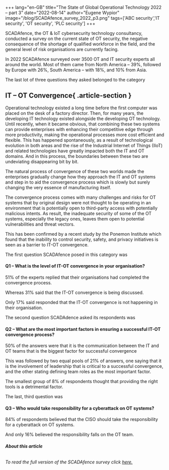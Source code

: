 +++
lang="en-GB"
title="The State of Global Operational Technology 2022 – part 3"
date="2022-08-14"
author="Eugene Wypior"
image="/blog/SCADAfence_survey_2022_p3.png"
tags=['ABC security','IT security', 'OT security', 'PLC security']
+++

SCADAfence, the OT & IoT cybersecurity technology consultancy, conducted a survey on the current state of OT security, the negative consequence of the shortage of qualified workforce in the field, and the general level of risk organisations are currently facing.

In 2022 SCADAfence surveyed over 3500 OT and IT security experts all around the world. Most of them came from North America – 39%, followed by Europe with 26%, South America – with 18%, and 10% from Asia.

The last lot of three questions they asked belonged to the category

## **IT – OT Convergence**{ .article-section }

Operational technology existed a long time before the first computer was placed on the desk of a factory director. Then, for many years, the developing IT technology existed alongside the developing OT technology. Until recently, when it became obvious, that combining these two systems can provide enterprises with enhancing their competitive edge through more productivity, making the operational processes more cost efficient and flexible. This has happened spontaneously, as a result of technological evolution in both areas and the rise of the Industrial Internet of Things (IIoT) and related technologies have greatly impacted both the IT and OT domains. And in this process, the boundaries between these two are undeviating disappearing bit by bit.

The natural process of convergence of these two worlds made the enterprises gradually change how they approach the IT and OT systems and step in to aid the convergence process which is slowly but surely changing the very essence of manufacturing itself.

The convergence process comes with many challenges and risks for OT systems that by original design were not thought to be operating in an environment that is potentially open to third-party access with potentially malicious intents. As result, the inadequate security of some of the OT systems, especially the legacy ones, leaves them open to potential vulnerabilities and threat vectors.

This has been confirmed by a recent study by the Ponemon Institute which found that the inability to control security, safety, and privacy initiatives is seen as a barrier to IT-OT convergence. 

The first question SCADAfence posed in this category was

#### **Q1 – What is the level of IT-OT convergence in your organisation?**

51% of the experts replied that their organisations had completed the convergence process.

Whereas 31% said that the IT-OT convergence is being discussed.

Only 17% said responded that the IT-OT convergence is not happening in their organisation.

The second question SCADAdence asked its respondents was

#### **Q2 – What are the most important factors in ensuring a successful IT-OT convergence process?**

50% of the answers were that it is the communication between the IT and OT teams that is the biggest factor for successful convergence

This was followed by two equal pools of 21% of answers, one saying that it is the involvement of leadership that is critical to a successful convergence, and the other stating defining team roles as the most important factor.

The smallest group of 8% of respondents thought that providing the right tools is a detrimental factor.

The last, third question was

#### **Q3 – Who would take responsibility for a cyberattack on OT systems?**

84% of respondents believed that the CISO should take the responsibility for a cyberattack on OT systems.

And only 16% believed the responsibility falls on the OT team.

###### **About this article**

###### To read the full version of the SCADAfence survey click [here.](https://www.scadafence.com/resource/the-2022-state-of-operational-technology-survey-results/)
